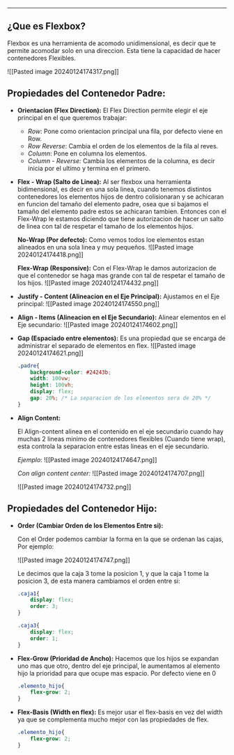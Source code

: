 
---
## **¿Que es Flexbox?**
Flexbox es una herramienta de acomodo unidimensional, es decir que te permite acomodar solo en una direccion. Esta tiene la capacidad de hacer contenedores Flexibles.

![[Pasted image 20240124174317.png]]

## **Propiedades del Contenedor Padre:**
- **Orientacion (Flex Direction):**
    El Flex Direction permite elegir el eje principal en el que queremos trabajar:
    - *Row*: Pone como orientacion principal una fila, por defecto viene en Row.
    - *Row Reverse*: Cambia el orden de los elementos de la fila al reves.
    - *Column*: Pone en columna los elementos.
    - *Column - Reverse:* Cambia los elementos de la columna, es decir inicia por el ultimo y termina en el primero.
	
- **Flex - Wrap (Salto de Linea):**
    Al ser flexbox una herramienta bidimensional, es decir en una sola linea, cuando tenemos distintos contenedores los elementos hijos de dentro colisionaran y se achicaran en funcion del tamaño del elemento padre, osea que si bajamos el tamaño del elemento padre estos se achicaran tambien. Entonces con el Flex-Wrap le estamos diciendo que tiene autorizacion de hacer un salto de linea con tal de respetar el tamaño de los elementos hijos.
    
    **No-Wrap (Por defecto):**
    Como vemos todos loe elementos estan alineados en una sola linea y muy pequeños.
	![[Pasted image 20240124174418.png]]
	    
    
    **Flex-Wrap (Responsive):**
    Con el Flex-Wrap le damos autorizacion de que el contenedor se haga mas grande con tal de respetar el tamaño de los hijos.
	![[Pasted image 20240124174432.png]]

- **Justify - Content (Alineacion en el Eje Principal):**
    Ajustamos en el Eje principal:
		![[Pasted image 20240124174550.png]]
- **Align - Items (Alineacion en el Eje Secundario):**
    Alinear elementos en el Eje secundario:
	    ![[Pasted image 20240124174602.png]]
	    
- **Gap (Espaciado entre elementos):**
    Es una propiedad que se encarga de administrar el separado de elementos en flex.
	    ![[Pasted image 20240124174621.png]]
	

    ```css
    .padre{
        background-color: #24243b;
        width: 100vw; 
        height: 100vh;
        display: flex;
        gap: 20%; /* La separacion de los elementos sera de 20% */
    }
    ```
    
- **Align Content:**
    
    El Align-content alinea en el contenido en el eje secundario cuando hay muchas 2 lineas minimo de contenedores flexibles (Cuando tiene wrap), esta controla la separacion entre estas lineas en el eje secundario.
    
    *Ejemplo*:
	    ![[Pasted image 20240124174647.png]]
	    
    *Con align content center:*
	![[Pasted image 20240124174707.png]]
		


	![[Pasted image 20240124174732.png]]
		
## **Propiedades del Contenedor Hijo:**

- **Order (Cambiar Orden de los Elementos Entre si):**
    
    Con el Order podemos cambiar la forma en la que se ordenan las cajas, Por ejemplo:

	![[Pasted image 20240124174747.png]]
		
	Le decimos que la caja 3 tome la posicion 1, y que la caja 1 tome la posicion 3, de esta manera cambiamos el orden entre si:
	
	```css
	.caja1{
		display: flex;
		order: 3;
	}
	
	.caja3{
		display: flex;
		order: 1;
	}
	```

- **Flex-Grow (Prioridad de Ancho):**
    Hacemos que los hijos se expandan uno mas que otro, dentro del eje principal, le aumentamos al elemento hijo la prioridad para que ocupe mas espacio. Por defecto viene en 0
    ```css
    .elemento_hijo{
    	flex-grow: 2;
    }
    ```
    
- **Flex-Basis (Width en flex):**
    Es mejor usar el flex-basis en vez del width ya que se complementa mucho mejor con las propiedades de flex.
    
    ```css
    .elemento_hijo{
    	flex-grow: 2;
    }
    ```
